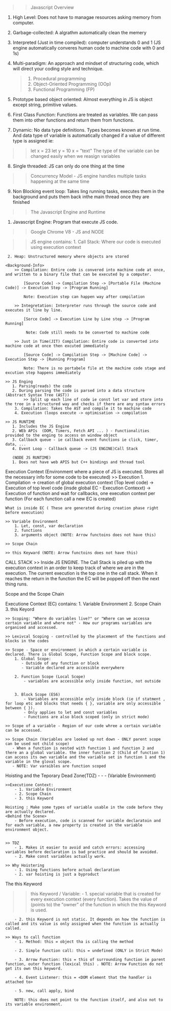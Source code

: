 >> Javascript Overview

1. High Level: Does not have to managae resources asking memory from computer.

2. Garbage-collected: A algrathm automatically clean the memery 

3. Interpreted (Just in time compiled): computer understands 0 and 1 (JS engine automatically converes human code to machine code with 0 and 1s)

4. Multi-paradigm: An approach and mindset of structuring code, which will direct your coding style and technique.
    > 1) Procedural programming
    > 2) Object-Oriented Programming (OOp)
    > 3) Functional Programming (FP)

5. Prototype based object oriented: Almost everything in JS is object except string, primitive values.

6. First Class Function: Functions are treated as variables. We can pass them into other functions and return them from functions.

7. Dynamic: No data type definitions. Types becomes known at run time. And data type of variable is automatically changed if a value of different type is assigned ie:
>> let x = 23
>> let y = 10
>> x = "text" 
The type of the variable can be changed easily when we reasign variables

8. Single threaded: JS can only do one thing at the time

>> Concurrency Model - JS engine handles multiple tasks happening at the same time

9. Non Blocking event loop: Takes ling running tasks, executes them in the background and puts them back inthe main thread once they are finished

>> The Javascript Engine and Runtime

1. Javascript Engine: Program that execute JS code.
  >> Google Chrome V8 - JS and NODE

  >> JS engine contains:
     1. Call Stack: Where our code is executed using execution context

     2. Heap: Unstructured memory where objects are stored

    <Background-Info>
        >> Compilation: Entire code is convered into machine code at once, and written to a binary file that can be executed by a computer.

            [Source Code] -> Compilation Step -> [Portable File (Machine Code)] -> Execution Step -> [Program Running]

            Note: Execution step can happen way after compilation

        >> Integretation: Interpreter runs through the source code and executes it line by line.

            [Sorce Code] -> Execution Line by Line step -> [Program Running]

             Note: Code still needs to be converted to machine code

        >> Just in Time(JIT) Compilation: Entire code is converted into machine code at once then excuted immediately

            [Source Code] -> Compilation Step -> [Machine Code] -> Execution Step -> [Running Program]

            Note: There is no portabele file at the machine code stage and excution step happens immediately

    >> JS Enging 
       1. Parsing(reads) the code  
       2. During parsing the code is parsed into a data structure           (Abstract Syntax Tree (AST))
            >> Split up each line of code ie const let var and store into the tree in a structured way and checks if there are any syntax errors
        3. Compilation: Takes the AST and compile it to machine code
        4. Execution (loops execute -> optimisation -> compilation

    >> JS RUNTIME
       1. Includes the JS Engine
       2. WEb APIs  (DOM, Timers, Fetch API ... ) - Functionalities provided to the enging to access on window object
       3. Callback queue - ie callback event functions ie click, timer, data, ...
       4. Event Loop - Callback queue -> (JS ENGINE)Call Stack

       (NODE JS RUNTIME)
       1. Does not have web APIS but C++ bindings and thread tool

Execution Context (Environment where a piece of JS is executed. Stores all the necessary info for some code to be executed)
     >> Execution 
       1. Compilation -> creation of global execution context (Top level code) 
       -> Execution of top level code (insde global EC - Execution Contexxt) -> Execution of function and wait for callbacks, one execution context per function (For each function call a new EC is created)

    
    What is inside EC ( These are generated during creation phase right before execution)

    >> Variable Environment
        1. Let, const, var declaration
        2. functions
        3. arguments object (NOTE: Arrow functoins does not have this)
    
    >> Scope Chain

    >> this Keyward (NOTE: Arrow functoins does not have this)

CALL STACK
    >> Inside JS ENGINE. The Call Stack is piled up with the execution context in an order to keep track of where we are in the execution.
    The current execution is the top one in the call stack. When it reaches the return in the function the EC will be popped off then the next thing runs.

Scope and the Scope Chain

Executione Context (EC) contains:
    1. Variable Environment
    2. Scope Chain
    3. this Keyord

    >> Scoping: "Where do variables live?" or "Where can we accessa certain variable and where not" - How our programs variables are organised and accessed.

    >> Lexivcal Scoping - controlled by the placement of the functions and blocks in the codes

    >> Scope - Space or environment in which a certain variable is declared. There is Global Scope, Function Scope and block scope.
        1. Global Scope: 
           - Outside of any function or block
           - Variable declared are accessible everywhere

        2. Function Scope (Local Scope)
            - variables are accessible only inside function, not outside
            

        3. Block Scope (ES6)
            - Variables are accessible only inside block (ie if statment , for loop etc and blocks that needs { }, variable are only accessible between { }).
            - Only applies to let and const variables
            - Functions are also block scoped (only in strict mode)

    >> Scope of a variable - Region of our code whree a certain variable can be accessed.

    >> Scope Chain (Variables are looked up not down - ONLY parent scope can be used not child scope)
       - When a function is nested with function 1 and function 2 and there an a global variable. the inner function 2 (Child of function 1) can access its own variable and the variable set in function 1 and the variable in the gloval scope.
       - NOTE: Var varaibles are function scoped  

Hoisting and the Teporary Dead Zone(TDZ) - - - (Variable Environment)

    >>Executione Context:
        - 1. Variable Environment
        - 2. Scope Chain
        - 3. this Keyword

    Hoisting : Make some types of variable usable in the code before they are actually declared. 
    <Behind the Scene>
        - Before execution, code is scanned for variable declaratoin and for each variable, a new property is created in the variable environment object.


    >> TDZ 
        - 1. Makes it easier to avoid and catch errors: accessing variables before declaration is bad practice and should be avoided.
        - 2. Make const variables actually work.

    >> Why Hoistering
        - 1. Using functions before actual declaration
        - 2. var hoisting is just a byproduct

The this Keyword

   >> this Keyword / Variable: 
        - 1. special variable that is created for every execution context (every function). Takes the value of (points to) the "owner" of the function in which the this Keyword is used.

        - 2. this Keyword is not static. It depends on how the function is called and its value is only assigned when the function is actually called. 

    >> Ways to call function
        - 1. Method: this = object tha is calling the method

        - 2. Simple function call: this = undefined (ONLY in Strict Mode)

        - 3. Arrow Function: this = this of surrounding function ie parent function, outer function (lexical this) . NOTE: Arrow Function do not get its own this keyword.

        - 4. Event Listener: this = <DOM element that the handler is attached to>

        - 5. new, call apply, bind

        NOTE: this does not point to the function itself, and also not to its variable environment.




    




        
        

        
 



